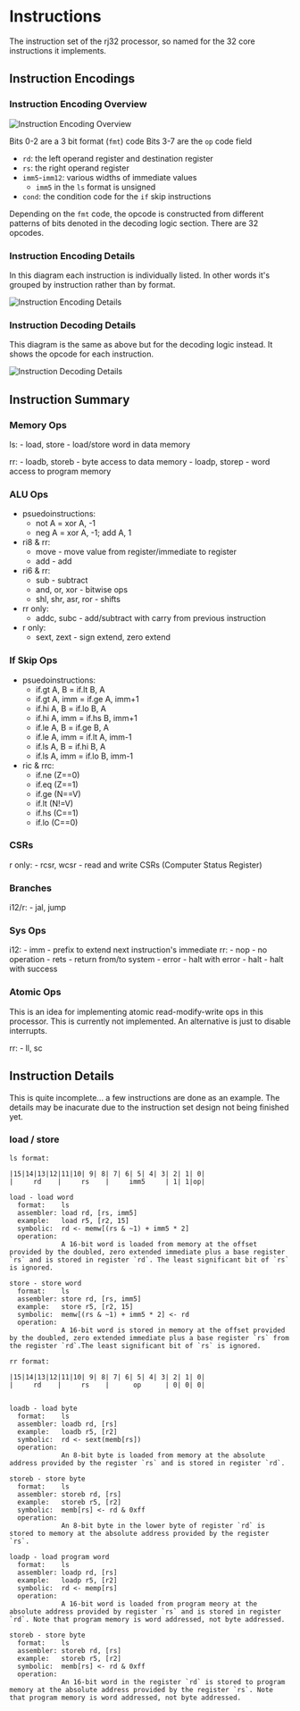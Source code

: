 # Instructions

The instruction set of the rj32 processor, so named for the 32 core instructions it implements.

## Instruction Encodings

### Instruction Encoding Overview

![Instruction Encoding Overview](isa_encodings_simplified.png)

Bits 0-2 are a 3 bit format (`fmt`) code
Bits 3-7 are the `op` code field

- `rd`: the left operand register and destination register
- `rs`: the right operand register
- `imm5`-`imm12`: various widths of immediate values
  - `imm5` in the `ls` format is unsigned
- `cond`: the condition code for the `if` skip instructions

Depending on the `fmt` code, the opcode is constructed from different patterns of bits denoted in the decoding logic section. There are 32 opcodes.

### Instruction Encoding Details

In this diagram each instruction is individually listed. In other words it's grouped by instruction rather than by format.

![Instruction Encoding Details](isa_encodings_detailed.png)

### Instruction Decoding Details

This diagram is the same as above but for the decoding logic instead. It shows the opcode for each instruction.

![Instruction Decoding Details](isa_decoding_detailed.png)

## Instruction Summary

### Memory Ops

  ls:
    - load, store - load/store word in data memory

  rr:
    - loadb, storeb - byte access to data memory
    - loadp, storep - word access to program memory

### ALU Ops

- psuedoinstructions:
  - not A = xor A, -1
  - neg A = xor A, -1; add A, 1
- ri8 & rr:
  - move - move value from register/immediate to register
  - add - add
- ri6 & rr:
  - sub - subtract
  - and, or, xor - bitwise ops
  - shl, shr, asr, ror - shifts
- rr only:
  - addc, subc - add/subtract with carry from previous instruction
- r only:
  - sext, zext - sign extend, zero extend

### If Skip Ops

- psuedoinstructions:
  - if.gt A, B    = if.lt B, A
  - if.gt A, imm  = if.ge A, imm+1
  - if.hi A, B    = if.lo B, A
  - if.hi A, imm  = if.hs B, imm+1
  - if.le A, B    = if.ge B, A
  - if.le A, imm  = if.lt A, imm-1
  - if.ls A, B    = if.hi B, A
  - if.ls A, imm  = if.lo B, imm-1
- ric & rrc:
  - if.ne (Z==0)
  - if.eq (Z==1)
  - if.ge (N==V)
  - if.lt (N!=V)
  - if.hs (C==1)
  - if.lo (C==0)

### CSRs

  r only:
    - rcsr, wcsr - read and write CSRs (Computer Status Register)

### Branches

  i12/r:
    - jal, jump

### Sys Ops

  i12:
    - imm - prefix to extend next instruction's immediate
  rr:
    - nop - no operation
    - rets - return from/to system
    - error - halt with error
    - halt - halt with success

### Atomic Ops

  This is an idea for implementing atomic read-modify-write
  ops in this processor. This is currently not implemented. An alternative is just to disable interrupts.

  rr:
    - ll, sc

## Instruction Details

This is quite incomplete... a few instructions are done as an example. The details may be inacurate due to the instruction set design not being finished yet.

### load / store

    ls format:

    |15|14|13|12|11|10| 9| 8| 7| 6| 5| 4| 3| 2| 1| 0|
    |     rd    |     rs    |     imm5     | 1| 1|op|

    load - load word
      format:    ls
      assembler: load rd, [rs, imm5]
      example:   load r5, [r2, 15]
      symbolic:  rd <- memw[(rs & ~1) + imm5 * 2]
      operation:
                 A 16-bit word is loaded from memory at the offset provided by the doubled, zero extended immediate plus a base register `rs` and is stored in register `rd`. The least significant bit of `rs` is ignored.

    store - store word
      format:    ls
      assembler: store rd, [rs, imm5]
      example:   store r5, [r2, 15]
      symbolic:  memw[(rs & ~1) + imm5 * 2] <- rd
      operation:
                 A 16-bit word is stored in memory at the offset provided by the doubled, zero extended immediate plus a base register `rs` from the register `rd`.The least significant bit of `rs` is ignored.

    rr format:

    |15|14|13|12|11|10| 9| 8| 7| 6| 5| 4| 3| 2| 1| 0|
    |     rd    |     rs    |      op      | 0| 0| 0|


    loadb - load byte
      format:    ls
      assembler: loadb rd, [rs]
      example:   loadb r5, [r2]
      symbolic:  rd <- sext(memb[rs])
      operation:
                 An 8-bit byte is loaded from memory at the absolute address provided by the register `rs` and is stored in register `rd`.

    storeb - store byte
      format:    ls
      assembler: storeb rd, [rs]
      example:   storeb r5, [r2]
      symbolic:  memb[rs] <- rd & 0xff
      operation:
                 An 8-bit byte in the lower byte of register `rd` is stored to memory at the absolute address provided by the register `rs`.

    loadp - load program word
      format:    ls
      assembler: loadp rd, [rs]
      example:   loadp r5, [r2]
      symbolic:  rd <- memp[rs]
      operation:
                 A 16-bit word is loaded from program meory at the absolute address provided by register `rs` and is stored in register `rd`. Note that program memory is word addressed, not byte addressed.

    storeb - store byte
      format:    ls
      assembler: storeb rd, [rs]
      example:   storeb r5, [r2]
      symbolic:  memb[rs] <- rd & 0xff
      operation:
                 An 16-bit word in the register `rd` is stored to program memory at the absolute address provided by the register `rs`. Note that program memory is word addressed, not byte addressed.
